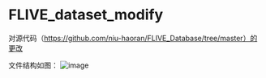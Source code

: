 # FLIVE_dataset_modify
对源代码（https://github.com/niu-haoran/FLIVE_Database/tree/master）的更改

文件结构如图：
![image](https://github.com/sanzh113/FLIVE_dataset_modify/assets/99244167/c6d0c19f-70f8-4c46-b501-de030481b323)


